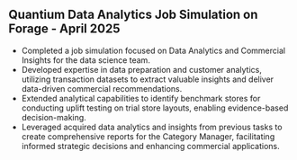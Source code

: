 ## Quantium Data Analytics Job Simulation on Forage - April 2025

- Completed a job simulation focused on Data Analytics and Commercial Insights for the data science team.
- Developed expertise in data preparation and customer analytics, utilizing transaction datasets to extract valuable insights and deliver data-driven commercial recommendations.
- Extended analytical capabilities to identify benchmark stores for conducting uplift testing on trial store layouts, enabling evidence-based decision-making.
- Leveraged acquired data analytics and insights from previous tasks to create comprehensive reports for the Category Manager, facilitating informed strategic decisions and enhancing commercial applications.
